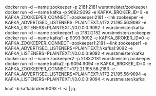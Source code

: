 docker run -d --name zookeeper -p 2181:2181  wurstmeister/zookeeper
docker run -d --name kafka -p 9092:9092 -e KAFKA_BROKER_ID=0 -e KAFKA_ZOOKEEPER_CONNECT=zookeeper:2181 --link zookeeper -e KAFKA_ADVERTISED_LISTENERS=PLAINTEXT://172.21.195.56:9092 -e KAFKA_LISTENERS=PLAINTEXT://0.0.0.0:9092 -t wurstmeister/kafka
docker run -d --name zookeeper1 -p 2182:2182  wurstmeister/zookeeper
docker run -d --name kafka1 -p 9093:9092 -e KAFKA_BROKER_ID=0 -e KAFKA_ZOOKEEPER_CONNECT=zookeeper1:2181 --link zookeeper1 -e KAFKA_ADVERTISED_LISTENERS=PLAINTEXT://kafka1:9092 -e KAFKA_LISTENERS=PLAINTEXT://0.0.0.0:9092 -t wurstmeister/kafka
docker run -d --name zookeeper2 -p 2183:2181  wurstmeister/zookeeper
docker run -d --name kafka2 -p 9094:9094 -e KAFKA_BROKER_ID=0 -e KAFKA_ZOOKEEPER_CONNECT=172.21.195.56:2183  -e KAFKA_ADVERTISED_LISTENERS=PLAINTEXT://172.21.195.56:9094 -e KAFKA_LISTENERS=PLAINTEXT://0.0.0.0:9094 -t wurstmeister/kafka


kcat -b kafkabroker:9093  -L -J | jq .

